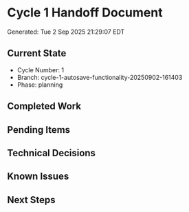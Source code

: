 # Cycle 1 Handoff Document

Generated: Tue  2 Sep 2025 21:29:07 EDT

## Current State
- Cycle Number: 1
- Branch: cycle-1-autosave-functionality-20250902-161403
- Phase: planning

## Completed Work
<!-- Updated by each agent as they complete their phase -->

## Pending Items
<!-- Items that need attention in the next phase or cycle -->

## Technical Decisions
<!-- Important technical decisions made during this cycle -->

## Known Issues
<!-- Issues discovered but not yet resolved -->

## Next Steps
<!-- Clear action items for the next agent/cycle -->

